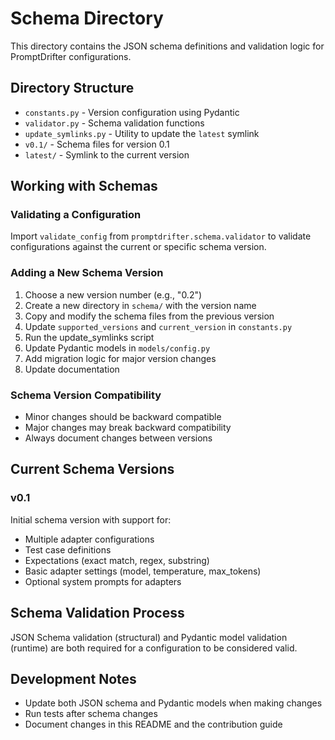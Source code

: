 # Schema Directory

This directory contains the JSON schema definitions and validation logic for PromptDrifter configurations.

## Directory Structure

- `constants.py` - Version configuration using Pydantic
- `validator.py` - Schema validation functions
- `update_symlinks.py` - Utility to update the `latest` symlink
- `v0.1/` - Schema files for version 0.1
- `latest/` - Symlink to the current version

## Working with Schemas

### Validating a Configuration

Import `validate_config` from `promptdrifter.schema.validator` to validate configurations against the current or specific schema version.

### Adding a New Schema Version

1. Choose a new version number (e.g., "0.2")
2. Create a new directory in `schema/` with the version name
3. Copy and modify the schema files from the previous version
4. Update `supported_versions` and `current_version` in `constants.py`
5. Run the update_symlinks script
6. Update Pydantic models in `models/config.py`
7. Add migration logic for major version changes
8. Update documentation

### Schema Version Compatibility

- Minor changes should be backward compatible
- Major changes may break backward compatibility
- Always document changes between versions

## Current Schema Versions

### v0.1

Initial schema version with support for:
- Multiple adapter configurations
- Test case definitions
- Expectations (exact match, regex, substring)
- Basic adapter settings (model, temperature, max_tokens)
- Optional system prompts for adapters

## Schema Validation Process

JSON Schema validation (structural) and Pydantic model validation (runtime) are both required for a configuration to be considered valid.

## Development Notes

- Update both JSON schema and Pydantic models when making changes
- Run tests after schema changes
- Document changes in this README and the contribution guide
